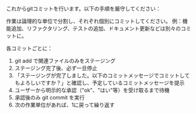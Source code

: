 これからgitコミットを行います。以下の手順を厳守してください：

作業は論理的な単位で分割し、それぞれ個別にコミットしてください。
例：機能追加、リファクタリング、テストの追加、ドキュメント更新などは別々のコミットに。

各コミットごとに：
1. git add で関連ファイルのみをステージング
2. ステージング完了後、必ず一旦停止
3. 「ステージングが完了しました。以下のコミットメッセージでコミットしてもよろしいですか？」と確認し、予定しているコミットメッセージを提示
4. ユーザーから明示的な承認（"ok"、"はい"等）を受け取るまで待機
5. 承認後のみ git commit を実行
6. 次の作業単位があれば、1に戻って繰り返す